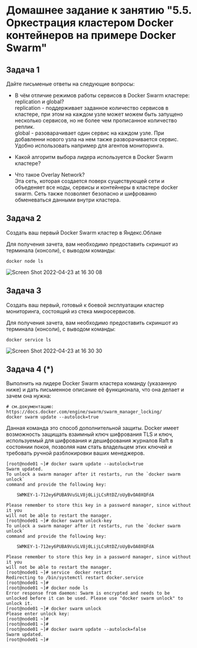 # Домашнее задание к занятию "5.5. Оркестрация кластером Docker контейнеров на примере Docker Swarm"

## Задача 1

Дайте письменые ответы на следующие вопросы:

- В чём отличие режимов работы сервисов в Docker Swarm кластере: replication и global?\
 replication - поддерживает заданное количество сервисов в кластере, при этом на каждом узле может можем быть запущено несколько сервисов, но не более чем прописанное количество реплик.\
 global - разоварачивает один сервис на каждом узле. При добавленни нового узла на нем также разворачивается сервис. Удобно использовать например для агентов мониторинга.
- Какой алгоритм выбора лидера используется в Docker Swarm кластере?

- Что такое Overlay Network?\
 Эта сеть, которая создается поверх существующей сети и объеденяет все ноды, сервисы и контейнеры в  кластере docker swarm. Сеть также позволяет безопасно и шифрованно обменеваться данными внутри кластера.

## Задача 2

Создать ваш первый Docker Swarm кластер в Яндекс.Облаке

Для получения зачета, вам необходимо предоставить скриншот из терминала (консоли), с выводом команды:
```
docker node ls
```
![Screen Shot 2022-04-23 at 16 30 08](https://user-images.githubusercontent.com/36231585/164896701-2a2306bd-f91e-4835-8e01-e2dad759ed4b.png)

## Задача 3

Создать ваш первый, готовый к боевой эксплуатации кластер мониторинга, состоящий из стека микросервисов.

Для получения зачета, вам необходимо предоставить скриншот из терминала (консоли), с выводом команды:
```
docker service ls
```
![Screen Shot 2022-04-23 at 16 30 30](https://user-images.githubusercontent.com/36231585/164896725-c74490ac-0178-41c3-9d11-c2b533a6a591.png)

## Задача 4 (*)

Выполнить на лидере Docker Swarm кластера команду (указанную ниже) и дать письменное описание её функционала, что она делает и зачем она нужна:
```
# см.документацию: https://docs.docker.com/engine/swarm/swarm_manager_locking/
docker swarm update --autolock=true
```
Данная команда это способ дополнительной защиты. Docker имеет возможность защищать взаимный ключ шифрования TLS и ключ, используемый для шифрования и дешифрования журналов Raft в состоянии покоя, позволяя нам стать владельцем этих ключей и требовать ручной разблокировки ваших менеджеров.

```
[root@node01 ~]# docker swarm update --autolock=true
Swarm updated.
To unlock a swarm manager after it restarts, run the `docker swarm unlock`
command and provide the following key:

    SWMKEY-1-712ey6PUBA9VuSLV8j0LijLCsRtDZ/oUyBvOA0XQFdA

Please remember to store this key in a password manager, since without it you
will not be able to restart the manager.
[root@node01 ~]# docker swarm unlock-key
To unlock a swarm manager after it restarts, run the `docker swarm unlock`
command and provide the following key:

    SWMKEY-1-712ey6PUBA9VuSLV8j0LijLCsRtDZ/oUyBvOA0XQFdA

Please remember to store this key in a password manager, since without it you
will not be able to restart the manager.
[root@node01 ~]# service  docker restart
Redirecting to /bin/systemctl restart docker.service
[root@node01 ~]# 
[root@node01 ~]# docker node ls
Error response from daemon: Swarm is encrypted and needs to be unlocked before it can be used. Please use "docker swarm unlock" to unlock it.
[root@node01 ~]# docker swarm unlock
Please enter unlock key: 
[root@node01 ~]# 
[root@node01 ~]# 
[root@node01 ~]# docker swarm update --autolock=false
Swarm updated.
[root@node01 ~]# 

```
